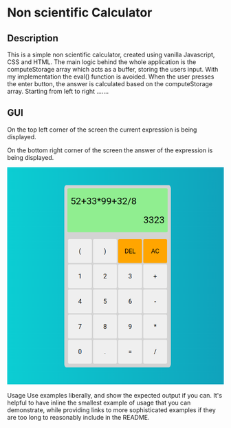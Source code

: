 # Non scientific Calculator

## Description
This is a simple non scientific calculator, created using vanilla Javascript, CSS and HTML. The main logic behind the whole application is the computeStorage array which acts as a buffer, storing the users input. With my implementation the eval() function is avoided. When the user presses the enter button, the answer is calculated based on the computeStorage array. Starting from left to right ....... 



## GUI
On the top left corner of the screen the current expression is being displayed.

On the bottom right corner of the screen the answer of the expression is being displayed.

<img src="./img/calculator.png">


Usage
Use examples liberally, and show the expected output if you can. It's helpful to have inline the smallest example of usage that you can demonstrate, while providing links to more sophisticated examples if they are too long to reasonably include in the README.

